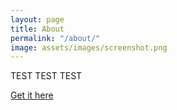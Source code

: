 ```yaml
---
layout: page
title: About
permalink: "/about/"
image: assets/images/screenshot.png
---
```


TEST TEST TEST

[Get it here](https://bootstrapstarter.com/jekyll-theme-memoirs/)

